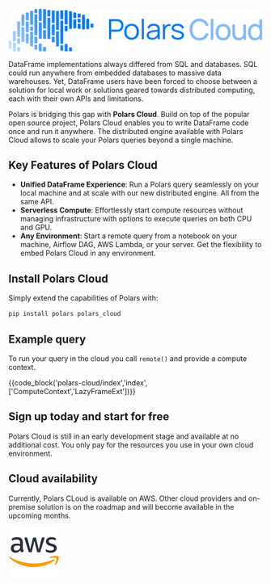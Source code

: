 ![Image showing the Polars Cloud logo](assets/polars-cloud.svg)

DataFrame implementations always differed from SQL and databases. SQL could run anywhere from
embedded databases to massive data warehouses. Yet, DataFrame users have been forced to choose
between a solution for local work or solutions geared towards distributed computing, each with their
own APIs and limitations.

Polars is bridging this gap with **Polars Cloud**. Build on top of the popular open source project,
Polars Cloud enables you to write DataFrame code once and run it anywhere. The distributed engine
available with Polars Cloud allows to scale your Polars queries beyond a single machine.

## Key Features of Polars Cloud

- **Unified DataFrame Experience**: Run a Polars query seamlessly on your local machine and at scale
  with our new distributed engine. All from the same API.
- **Serverless Compute**: Effortlessly start compute resources without managing infrastructure with
  options to execute queries on both CPU and GPU.
- **Any Environment**: Start a remote query from a notebook on your machine, Airflow DAG, AWS
  Lambda, or your server. Get the flexibility to embed Polars Cloud in any environment.

## Install Polars Cloud

Simply extend the capabilities of Polars with:

```bash
pip install polars polars_cloud
```

## Example query

To run your query in the cloud you call `remote()` and provide a compute context.

{{code_block('polars-cloud/index','index',['ComputeContext','LazyFrameExt'])}}

## Sign up today and start for free

Polars Cloud is still in an early development stage and available at no additional cost. You only
pay for the resources you use in your own cloud environment.

## Cloud availability

Currently, Polars CLoud is available on AWS. Other cloud providers and on-premise solution is on the
roadmap and will become available in the upcoming months.

![AWS logo](assets/aws-logo.svg)
